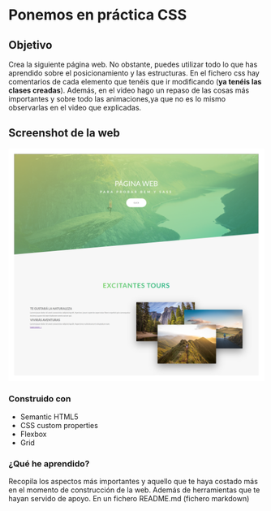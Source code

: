 # Ponemos en práctica CSS

## Objetivo

Crea la siguiente página web. No obstante, puedes utilizar todo lo que has aprendido sobre el posicionamiento y las estructuras. En el fichero css hay comentarios de cada elemento que tenéis que ir modificando (**ya tenéis las clases creadas**). Además, en el video hago un repaso de las cosas más importantes y sobre todo las animaciones,ya que no es lo mismo observarlas en el video que explicadas.

## Screenshot de la web

![viajes](<img/127.0.0.1_5500_PrincipioVkiajes_index.html%20(2).png>)

### Construido con

- Semantic HTML5
- CSS custom properties
- Flexbox
- Grid

### ¿Qué he aprendido?

Recopila los aspectos más importantes y aquello que te haya costado más en el momento de construcción de la web. Además de herramientas que te hayan servido de apoyo. En un fichero README.md (fichero markdown)
